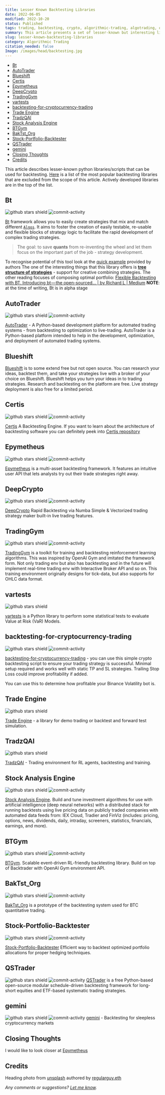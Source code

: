 ```yaml
---
title: Lesser Known Backtesting Libraries
date: 2022-06-05
modified: 2022-10-20
status: Published
tags: trading, backtesting, crypto, algorithmic-trading, algotrading, quant
summary: This article presents a set of lesser-known but interesting libraries that can be used for backtesting trading strategies and trading algorithms in general.
slug: lesser-known-backtesting-libraries
category: Algorithmic Trading
citation_needed: false
Image: /images/head/backtesting.jpg
---
```


<!-- MarkdownTOC levels='2,3' autolink=True autoanchor=True -->

- [Bt](#bt)
- [AutoTrader](#autotrader)
- [Blueshift](#blueshift)
- [Certis](#certis)
- [Epymetheus](#epymetheus)
- [DeepCrypto](#deepcrypto)
- [TradingGym](#tradinggym)
- [vartests](#vartests)
- [backtesting-for-cryptocurrency-trading](#backtesting-for-cryptocurrency-trading)
- [Trade Engine](#trade-engine)
- [TradzQAI](#tradzqai)
- [Stock Analysis Engine](#stock-analysis-engine)
- [BTGym](#btgym)
- [BakTst_Org](#baktst_org)
- [Stock-Portfolio-Backtester](#stock-portfolio-backtester)
- [QSTrader](#qstrader)
- [gemini](#gemini)
- [Closing Thoughts](#closing-thoughts)
- [Credits](#credits)

<!-- /MarkdownTOC -->

This article describes lesser-known python libraries/scripts that can be used for backtesting. [Here](https://safjan.com/popular-backtesting-libraries/) is a list of the most popular backtesting libraries that are excluded from the scope of this article. Actively developed libraries are in the top of the list.

<a id="bt"></a>
## Bt
![github stars shield](https://img.shields.io/github/stars/pmorissette/bt.svg?logo=github) ![commit-activity](https://img.shields.io/github/commit-activity/y/pmorissette/bt)

[Bt](https://github.com/pmorissette/bt) framework allows you to easily create strategies that mix and match different [`Algos`](https://pmorissette.github.io/bt/bt.html#bt.core.Algo "bt.core.Algo"). It aims to foster the creation of easily testable, re-usable and flexible blocks of strategy logic to facilitate the rapid development of complex trading strategies.

> The goal: to save **quants** from re-inventing the wheel and let them focus on the important part of the job - strategy development.


To recognise potential of this tool look at the [quick example](https://pmorissette.github.io/bt/#a-quick-example) provided by authors
The one of the interesting things that this library offers is [**tree structure of strategies**](https://pmorissette.github.io/bt/tree.html) - support for creative combining strategies.
The other reading focuses of composing optimal portfolio: [Flexible Backtesting with BT. Introducing bt — the open-sourced… | by Richard L | Medium](https://medium.com/@richardhwlin/flexible-backtesting-with-bt-7295c0dde5dd)
**NOTE**: at the time of writing, Bt is in alpha stage
<a id="autotrader"></a>
## AutoTrader
![github stars shield](https://img.shields.io/github/stars/kieran-mackle/AutoTrader.svg?logo=github) ![commit-activity](https://img.shields.io/github/commit-activity/y/kieran-mackle/AutoTrader)

[AutoTrader](https://kieran-mackle.github.io/AutoTrader/) - A Python-based development platform for automated trading systems - from backtesting to optimization to live-trading. AutoTrader is a Python-based platform intended to help in the development, optimization, and deployment of automated trading systems.

<a id="blueshift"></a>
## Blueshift
[Blueshift](https://blueshift.quantinsti.com/docs/) is to some extend free but not open source. You can research your ideas, backtest them, and take your strategies live with a broker of your choice on Blueshift. Blueshift helps you turn your ideas in to trading strategies.
Research and backtesting on the platform are free. Live strategy deployment is also free for a limited period.

<a id="certis"></a>
## Certis
![github stars shield](https://img.shields.io/github/stars/Yeachan-Heo/Certis.svg?logo=github) ![commit-activity](https://img.shields.io/github/commit-activity/y/Yeachan-Heo/Certis)

[Certis](https://github.com/Yeachan-Heo/Certis) A Backtesting Engine. If you want to learn about the architecture of backtesting software you can definitely peek into [Certis repository](https://github.com/Yeachan-Heo/Certis)

<a id="epymetheus"></a>
## Epymetheus
![github stars shield](https://img.shields.io/github/stars/epymetheus/epymetheus.svg?logo=github) ![commit-activity](https://img.shields.io/github/commit-activity/y/epymetheus/epymetheus)

[Epymetheus](https://github.com/epymetheus/epymetheus) is a multi-asset backtesting framework. It features an intuitive user API that lets analysts try out their trade strategies right away.

<a id="deepcrypto"></a>
## DeepCrypto
![github stars shield](https://img.shields.io/github/stars/Yeachan-Heo/DeepCrypto.svg?logo=github) ![commit-activity](https://img.shields.io/github/commit-activity/y/Yeachan-Heo/DeepCrypto)

[DeepCrypto](https://github.com/Yeachan-Heo/DeepCrypto) Rapid Backtesting via Numba Simple & Vectorized trading strategy maker built-in live trading features.

<a id="tradinggym"></a>
## TradingGym
![github stars shield](https://img.shields.io/github/stars/Yvictor/TradingGym.svg?logo=github) ![commit-activity](https://img.shields.io/github/commit-activity/y/Yvictor/TradingGym)

[TradingGym](https://github.com/Yvictor/TradingGym) is a toolkit for training and backtesting reinforcement learning algorithms. This was inspired by OpenAI Gym and imitated the framework form. Not only trading env but also has backtesting and in the future will implement real-time trading env with Interactive Broker API and so on.
This training environment originally designs for tick-data, but also supports for OHLC data format. 

<a id="vartests"></a>
## vartests
![github stars shield](https://img.shields.io/github/stars/rafa-rod/vartests.svg?logo=github)

 [vartests](https://github.com/rafa-rod/vartests) is a Python library to perform some statistical tests to evaluate Value at Risk (VaR) Models.

<a id="backtesting-for-cryptocurrency-trading"></a>
## backtesting-for-cryptocurrency-trading
![github stars shield](https://img.shields.io/github/stars/CyberPunkMetalHead/backtesting-for-cryptocurrency-trading.svg?logo=github) ![commit-activity](https://img.shields.io/github/commit-activity/y/CyberPunkMetalHead/backtesting-for-cryptocurrency-trading) 

[backtesting-for-cryptocurrency-trading](https://github.com/CyberPunkMetalHead/backtesting-for-cryptocurrency-trading) - you can use this simple crypto backtesting script to ensure your trading strategy is successful. Minimal setup required and works well with static TP and SL strategies. Trailing Stop Loss could improve profitability if added.

You can use this to determine how profitable your Binance Volatility bot is.
<a id="trade-engine"></a>
## Trade Engine
![github stars shield](https://img.shields.io/github/stars/xibalbas/trade-engine.svg?logo=github)

[Trade Engine](https://github.com/xibalbas/trade-engine) - a library for demo trading or backtest and forward test simulation.

<a id="tradzqai"></a>
## TradzQAI
![github stars shield](https://img.shields.io/github/stars/kkuette/TradzQAI.svg?logo=github)

[TradzQAI](https://github.com/kkuette/TradzQAI) - Trading environment for RL agents, backtesting and training.


<a id="stock-analysis-engine"></a>
## Stock Analysis Engine
![github stars shield](https://img.shields.io/github/stars/AlgoTraders/stock-analysis-engine.svg?logo=github) ![commit-activity](https://img.shields.io/github/commit-activity/y/AlgoTraders/stock-analysis-engine)

[Stock Analysis Engine](https://github.com/AlgoTraders/stock-analysis-engine). Build and tune investment algorithms for use with artificial intelligence (deep neural networks) with a distributed stack for running backtests using live pricing data on publicly traded companies with automated data feeds from: IEX Cloud, Tradier and FinViz (includes: pricing, options, news, dividends, daily, intraday, screeners, statistics, financials, earnings, and more).


<a id="btgym"></a>
## BTGym
![github stars shield](https://img.shields.io/github/stars/Kismuz/btgym.svg?logo=github) ![commit-activity](https://img.shields.io/github/commit-activity/y/Kismuz/btgym)

[BTGym](https://github.com/Kismuz/btgym). Scalable event-driven RL-friendly backtesting library. Build on top of Backtrader with OpenAI Gym environment API.


<a id="baktst_org"></a>
## BakTst_Org
![github stars shield](https://img.shields.io/github/stars/xiaoyao153379/BakTst_Org.svg?logo=github) ![commit-activity](https://img.shields.io/github/commit-activity/y/xiaoyao153379/BakTst_Org)

[BakTst_Org](https://github.com/xiaoyao153379/BakTst_Org) is a prototype of the backtesting system used for BTC quantitative trading.

<a id="stock-portfolio-backtester"></a>
## Stock-Portfolio-Backtester
![github stars shield](https://img.shields.io/github/stars/faizancodes/Stock-Portfolio-Backtester.svg?logo=github) ![commit-activity](https://img.shields.io/github/commit-activity/y/faizancodes/Stock-Portfolio-Backtester)

[Stock-Portfolio-Backtester](https://github.com/faizancodes/Stock-Portfolio-Backtester)
Efficient way to backtest optimized portfolio allocations for proper hedging techniques.

<a id="qstrader"></a>
## QSTrader
![github stars shield](https://img.shields.io/github/stars/mhallsmoore/qstrader.svg?logo=github) ![commit-activity](https://img.shields.io/github/commit-activity/y/mhallsmoore/qstrader)
[QSTrader](https://github.com/mhallsmoore/qstrader) is a free Python-based open-source modular schedule-driven backtesting framework for long-short equities and ETF-based systematic trading strategies.

<a id="gemini"></a>
## gemini
![github stars shield](https://img.shields.io/github/stars/anfederico/gemini.svg?logo=github) ![commit-activity](https://img.shields.io/github/commit-activity/y/mhallsmoore/qstrader)
[gemini](https://github.com/anfederico/gemini) - Backtesting for sleepless cryptocurrency markets

<a id="closing-thoughts"></a>
## Closing Thoughts
I would like to look closer at [Epymetheus](https://github.com/epymetheus/epymetheus)

<a id="credits"></a>
## Credits
Heading photo from [unsplash](https://unsplash.com/photos/InWI1lteYfU) authored by [regularguy.eth](https://unsplash.com/@moneyphotos)

*Any comments or suggestions? [Let me know](mailto:ksafjan@gmail.com?subject=Blog+post).*